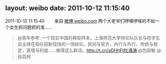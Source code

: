 layout: weibo
date: 2011-10-12 11:15:40
---
<meta name="referrer" content="no-referrer" />

2011-10-12 11:15:40  &nbsp;&nbsp;&nbsp;&nbsp;&nbsp;&nbsp; 来自 <a href="http://weibo.com/" rel="nofollow">微博 weibo.com</a>
两个大老爷们啰哩啰嗦的不如一个女生抓问题抓的准……
>  @青年参考: 一个现实中国的典型样本。上海师范大学辩论队队长与校学生会主席在校队招新现场的一场辩论。民间与官方，内行与外行，传统与规定，真情与利益……难得这么鲜活。http://t.cn/aDHhFt杜涌涛 @包丽敏 @徐百柯 ​​​

